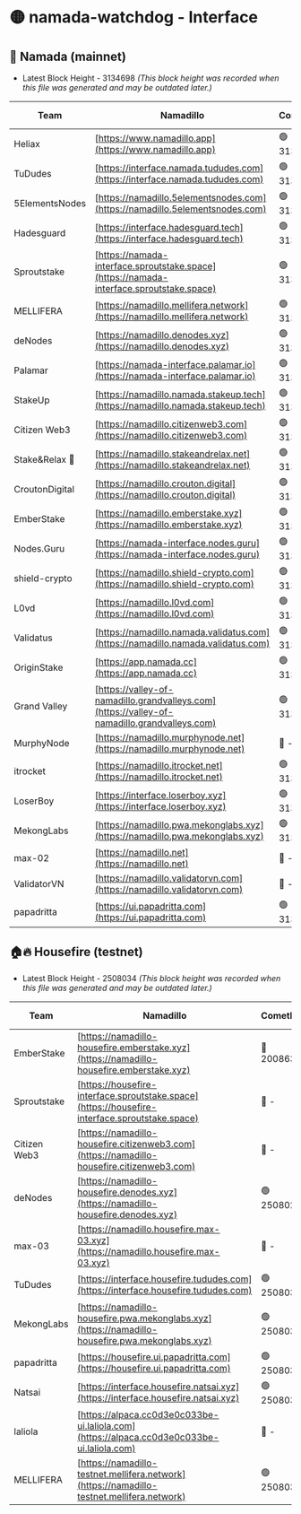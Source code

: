 # 🟡 namada-watchdog - Interface

## 🚀 Namada (mainnet)
- Latest Block Height - 3134698 *(This block height was recorded when this file was generated and may be outdated later.)*

| Team | Namadillo | CometBFT | Indexer | MASP Indexer |
|-|-|-|-|-|
| Heliax | [https://www.namadillo.app](https://www.namadillo.app) | 🟢 3134679 | 🟢 3134679 | 🟢 3134679 |
| TuDudes | [https://interface.namada.tududes.com](https://interface.namada.tududes.com) | 🟢 3134679 | 🟢 3134679 | 🟢 3134679 |
| 5ElementsNodes | [https://namadillo.5elementsnodes.com](https://namadillo.5elementsnodes.com) | 🟢 3134680 | 🟢 3134680 | 🟢 3134679 |
| Hadesguard | [https://interface.hadesguard.tech](https://interface.hadesguard.tech) | 🟢 3134680 | 🟢 3134680 | 🟢 3134680 |
| Sproutstake | [https://namada-interface.sproutstake.space](https://namada-interface.sproutstake.space) | 🟢 3134680 | 🟢 3134680 | 🟢 3134680 |
| MELLIFERA | [https://namadillo.mellifera.network](https://namadillo.mellifera.network) | 🟢 3134683 | 🟢 3134683 | 🟢 3134683 |
| deNodes | [https://namadillo.denodes.xyz](https://namadillo.denodes.xyz) | 🟢 3134684 | 🟢 3134684 | 🟢 3134684 |
| Palamar | [https://namada-interface.palamar.io](https://namada-interface.palamar.io) | 🟢 3134684 | 🟢 3134684 | 🟢 3134684 |
| StakeUp | [https://namadillo.namada.stakeup.tech](https://namadillo.namada.stakeup.tech) | 🟢 3134685 | 🟢 3134685 | 🟢 3134685 |
| Citizen Web3 | [https://namadillo.citizenweb3.com](https://namadillo.citizenweb3.com) | 🟢 3134685 | 🟢 3134685 | 🟢 3134685 |
| Stake&Relax 🦥 | [https://namadillo.stakeandrelax.net](https://namadillo.stakeandrelax.net) | 🟢 3134686 | 🟢 3134686 | 🟢 3134686 |
| CroutonDigital | [https://namadillo.crouton.digital](https://namadillo.crouton.digital) | 🟢 3134687 | 🟢 3134687 | 🟢 3134686 |
| EmberStake | [https://namadillo.emberstake.xyz](https://namadillo.emberstake.xyz) | 🟢 3134687 | 🟢 3134687 | 🟢 3134687 |
| Nodes.Guru | [https://namada-interface.nodes.guru](https://namada-interface.nodes.guru) | 🟢 3134687 | 🟢 3134687 | 🟢 3134687 |
| shield-crypto | [https://namadillo.shield-crypto.com](https://namadillo.shield-crypto.com) | 🟢 3134688 | 🟢 3134687 | 🟢 3134687 |
| L0vd | [https://namadillo.l0vd.com](https://namadillo.l0vd.com) | 🟢 3134689 | 🔴 3133912 | 🟢 3134689 |
| Validatus | [https://namadillo.namada.validatus.com](https://namadillo.namada.validatus.com) | 🟢 3134689 | 🟢 3134689 | 🟢 3134689 |
| OriginStake | [https://app.namada.cc](https://app.namada.cc) | 🟢 3134690 | 🟢 3134690 | 🟢 3134690 |
| Grand Valley | [https://valley-of-namadillo.grandvalleys.com](https://valley-of-namadillo.grandvalleys.com) | 🟢 3134690 | 🟢 3134689 | 🟢 3134690 |
| MurphyNode | [https://namadillo.murphynode.net](https://namadillo.murphynode.net) | 🔴 - | 🔴 - | 🔴 - |
| itrocket | [https://namadillo.itrocket.net](https://namadillo.itrocket.net) | 🟢 3134692 | 🟢 3134692 | 🟢 3134692 |
| LoserBoy | [https://interface.loserboy.xyz](https://interface.loserboy.xyz) | 🟢 3134693 | 🟢 3134693 | 🟢 3134693 |
| MekongLabs | [https://namadillo.pwa.mekonglabs.xyz](https://namadillo.pwa.mekonglabs.xyz) | 🟢 3134693 | 🟢 3134693 | 🟢 3134693 |
| max-02 | [https://namadillo.net](https://namadillo.net) | 🔴 - | 🔴 - | 🔴 - |
| ValidatorVN | [https://namadillo.validatorvn.com](https://namadillo.validatorvn.com) | 🔴 - | 🔴 - | 🔴 - |
| papadritta | [https://ui.papadritta.com](https://ui.papadritta.com) | 🟢 3134698 | 🟢 3134698 | 🟢 3134698 |

## 🏠🔥 Housefire (testnet)
- Latest Block Height - 2508034 *(This block height was recorded when this file was generated and may be outdated later.)*

| Team | Namadillo | CometBFT | Indexer | MASP Indexer |
|-|-|-|-|-|
| EmberStake | [https://namadillo-housefire.emberstake.xyz](https://namadillo-housefire.emberstake.xyz) | 🔴 2008636 | 🔴 - | 🔴 - |
| Sproutstake | [https://housefire-interface.sproutstake.space](https://housefire-interface.sproutstake.space) | 🔴 - | 🔴 - | 🔴 - |
| Citizen Web3 | [https://namadillo-housefire.citizenweb3.com](https://namadillo-housefire.citizenweb3.com) | 🔴 - | 🔴 - | 🔴 - |
| deNodes | [https://namadillo-housefire.denodes.xyz](https://namadillo-housefire.denodes.xyz) | 🟢 2508023 | 🟢 2508023 | 🟢 2508023 |
| max-03 | [https://namadillo.housefire.max-03.xyz](https://namadillo.housefire.max-03.xyz) | 🔴 - | 🔴 - | 🔴 - |
| TuDudes | [https://interface.housefire.tududes.com](https://interface.housefire.tududes.com) | 🟢 2508032 | 🟢 2508032 | 🟢 2508032 |
| MekongLabs | [https://namadillo-housefire.pwa.mekonglabs.xyz](https://namadillo-housefire.pwa.mekonglabs.xyz) | 🟢 2508032 | 🟢 2508032 | 🟢 2508032 |
| papadritta | [https://housefire.ui.papadritta.com](https://housefire.ui.papadritta.com) | 🟢 2508032 | 🟢 2508032 | 🟢 2508032 |
| Natsai | [https://interface.housefire.natsai.xyz](https://interface.housefire.natsai.xyz) | 🟢 2508032 | 🟢 2508032 | 🟢 2508032 |
| laliola | [https://alpaca.cc0d3e0c033be-ui.laliola.com](https://alpaca.cc0d3e0c033be-ui.laliola.com) | 🔴 - | 🔴 - | 🔴 - |
| MELLIFERA | [https://namadillo-testnet.mellifera.network](https://namadillo-testnet.mellifera.network) | 🟢 2508034 | 🟢 2508034 | 🟢 2508034 |

